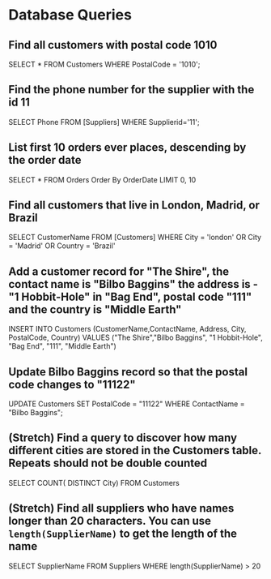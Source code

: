 # Database Queries

## Find all customers with postal code 1010
SELECT * FROM Customers WHERE PostalCode = '1010';
## Find the phone number for the supplier with the id 11
SELECT Phone FROM [Suppliers] WHERE Supplierid='11';
## List first 10 orders ever places, descending by the order date
SELECT * FROM Orders Order By OrderDate LIMIT 0, 10
## Find all customers that live in London, Madrid, or Brazil
SELECT CustomerName FROM [Customers]  WHERE City = 'london' OR City = 'Madrid' OR Country = 'Brazil'
## Add a customer record for "The Shire", the contact name is "Bilbo Baggins" the address is -"1 Hobbit-Hole" in "Bag End", postal code "111" and the country is "Middle Earth"
INSERT INTO Customers (CustomerName,ContactName, Address, City, PostalCode, Country)
VALUES ("The Shire","Bilbo Baggins", "1 Hobbit-Hole", "Bag End", "111", "Middle Earth") 
## Update Bilbo Baggins record so that the postal code changes to "11122"
UPDATE Customers
SET PostalCode = "11122"
WHERE ContactName = "Bilbo Baggins";
## (Stretch) Find a query to discover how many different cities are stored in the Customers table. Repeats should not be double counted
SELECT COUNT( DISTINCT City) FROM Customers
## (Stretch) Find all suppliers who have names longer than 20 characters. You can use `length(SupplierName)` to get the length of the name
SELECT SupplierName FROM Suppliers WHERE length(SupplierName) > 20
